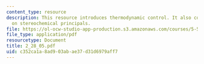 ```yaml
---
content_type: resource
description: This resource introduces thermodynamic control. It also contains readings
  on stereochemical principals.
file: https://ol-ocw-studio-app-production.s3.amazonaws.com/courses/5-512-synthetic-organic-chemistry-ii-spring-2005/c352ca1a8ad903abae37d31d6979aff7_2_28_05.pdf
file_type: application/pdf
resourcetype: Document
title: 2_28_05.pdf
uid: c352ca1a-8ad9-03ab-ae37-d31d6979aff7
---
```

